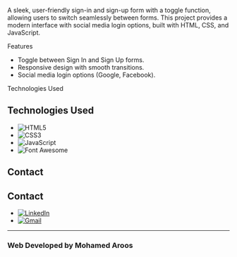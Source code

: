 A sleek, user-friendly sign-in and sign-up form with a toggle function, allowing users to switch seamlessly between forms. This project provides a modern interface with social media login options, built with HTML, CSS, and JavaScript.

Features
- Toggle between Sign In and Sign Up forms.
- Responsive design with smooth transitions.
- Social media login options (Google, Facebook).

Technologies Used
## Technologies Used
- ![HTML5](https://img.shields.io/badge/HTML5-E34F26?style=flat&logo=html5&logoColor=white)  
- ![CSS3](https://img.shields.io/badge/CSS3-1572B6?style=flat&logo=css3&logoColor=white)  
- ![JavaScript](https://img.shields.io/badge/JavaScript-F7DF1E?style=flat&logo=javascript&logoColor=black)  
- ![Font Awesome](https://img.shields.io/badge/Font%20Awesome-528DD7?style=flat&logo=font-awesome&logoColor=white)  

## Contact

## Contact

- [![LinkedIn](https://img.shields.io/badge/LinkedIn-0077B5?style=flat&logo=linkedin&logoColor=white)](https://www.linkedin.com/in/rmaroos/)
- [![Gmail](https://img.shields.io/badge/Gmail-D14836?style=flat&logo=gmail&logoColor=white)](mailto:rmaroos2001@gmail.com)

---

### Web Developed by Mohamed Aroos
